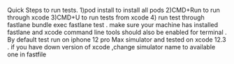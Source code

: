 Quick Steps to run tests.
1)pod install to install all pods
2)CMD+Run to run through xcode
3)CMD+U to run tests from xcode
4) run test through fastlane bundle exec fastlane test . make sure your machine has installed fastlane
and xcode command line tools should also be enabled for terminal . By default test run on
iphone 12 pro Max simulator and tested on xcode 12.3 . if you have down version of xcode
,change simulator name to available one in fastfile
